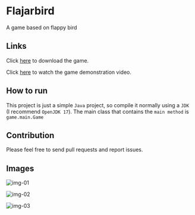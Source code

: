 # Flajarbird

A game based on flappy bird


## Links

Click [here](https://julio-igreja.itch.io/flajarbird) to download the game.

Click [here](https://youtu.be/xqqdUuVdnFE) to watch the game demonstration video.

## How to run

This project is just a simple `Java` project, so compile it normally using a `JDK` (I recommend `OpenJDK 17`). The main class that contains the `main method` is `game.main.Game`

## Contribution

Please feel free to send pull requests and report issues.

## Images

![img-01](https://img.itch.zone/aW1hZ2UvMjIwNDU0Ny8xMzAzNDE0OC5wbmc=/original/qITqcS.png)

![img-02](https://img.itch.zone/aW1hZ2UvMjIwNDU0Ny8xMzAzNDE0OS5wbmc=/original/dzScDa.png)

![img-03](https://img.itch.zone/aW1hZ2UvMjIwNDU0Ny8xMzAzNDE0Ny5wbmc=/original/BLvtjS.png)

